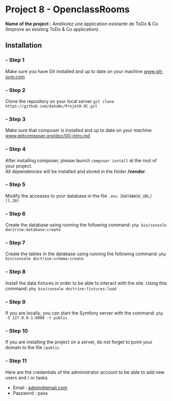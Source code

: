 # Project 8 - OpenclassRooms
**Name of the project :** Améliorez une application existante de ToDo & Co (Improve an existing ToDo & Co application).

## Installation

### - Step 1  
Make sure you have Git installed and up to date on your machine
www.git-scm.com  

### - Step 2
Clone the repository on your local server
``git clone https://github.com/dokaNc/Projet8-OC.git``

### - Step 3
Make sure that composer is installed and up to date on your machine
www.getcomposer.org/doc/00-intro.md 

### - Step 4
After installing composer, please launch ``composer install`` at the root of your project.  
All dependencies will be installed and stored in the folder **/vendor**.

### - Step 5
Modify the accesses to your database in the file `.env [DATABASE_URL] (l.28)`

### - Step 6
Create the database using running the following command: `php bin/console doctrine:database:create`

### - Step 7
Create the tables in the database using running the following command: `php bin/console doctrine:schema:create`

### - Step 8
Install the data fixtures in order to be able to interact with the site. Using this command: `php bin/console doctrine:fixtures:load`

### - Step 9
If you are locally, you can start the Symfony server with the command: `php -S 127.0.0.1:8080 -t public
`

### - Step 10
If you are installing the project on a server, do not forget to point your domain to the file `/public`

### - Step 11
Here are the credentials of the administrator account to be able to add new users and / or tasks.

- Email : admin@email.com
- Password : pass



